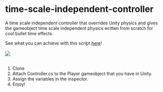 # time-scale-independent-controller
A time scale independent controller that overrides Unity physics and gives the gameobject time scale independent physics written from scratch for cool bullet time effects.

See what you can achieve with this script [here](https://makra.itch.io/faster-than-light)! <br><br>
<img src = "Demo.gif"><br><br>
1. Clone
2. Attach Controller.cs to the Player gameobject that you have in Unity.
3. Assign the variables in the inspector.
4. Enjoy!
